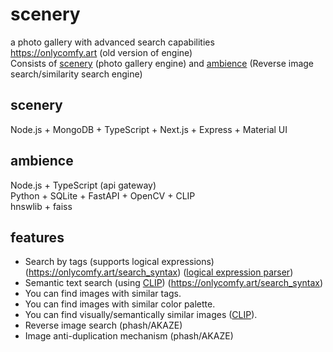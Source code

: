 # scenery
a photo gallery with advanced search capabilities <br>
https://onlycomfy.art (old version of engine) <br>
Consists of [scenery](https://github.com/qwertyforce/scenery/) (photo gallery engine) and [ambience](https://github.com/qwertyforce/ambience/) (Reverse image search/similarity search engine) <br>

## scenery
Node.js + MongoDB + TypeScript + Next.js + Express + Material UI <br>

## ambience
Node.js + TypeScript (api gateway) <br>
Python + SQLite + FastAPI + OpenCV + CLIP <br>
hnswlib + faiss<br>

## features <br>
- Search by tags (supports logical expressions) (https://onlycomfy.art/search_syntax) ([logical expression parser](https://github.com/qwertyforce/ambience/))
- Semantic text search (using [CLIP](https://github.com/openai/CLIP)) (https://onlycomfy.art/search_syntax) <br>
- You can find images with similar tags. <br>
- You can find images with similar color palette. <br>
- You can find visually/semantically similar images ([CLIP](https://github.com/openai/CLIP)). <br>
- Reverse image search (phash/AKAZE) <br>
- Image anti-duplication mechanism (phash/AKAZE) <br>
